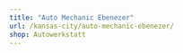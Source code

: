 ```yaml
---
title: "Auto Mechanic Ebenezer"
url: /kansas-city/auto-mechanic-ebenezer/
shop: Autowerkstatt
---
```

